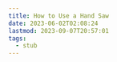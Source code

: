 ```yaml
---
title: How to Use a Hand Saw
date: 2023-06-02T02:08:24
lastmod: 2023-09-07T20:57:01
tags:
  - stub
---
```

